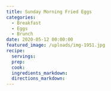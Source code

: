 ```yaml
---
title: Sunday Morning Fried Eggs
categories:
  - Breakfast
  - Eggs
  - Brunch
date: 2020-05-12 00:00:00
featured_image: /uploads/img-1951.jpg
recipe:
  servings:
  prep:
  cook:
  ingredients_markdown:
  directions_markdown:
---
```


